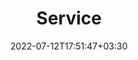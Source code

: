 ---
title: "Service"
date: 2022-07-12T17:51:47+03:30
draft: false
headless: true

num_items: 2

items:
- text: "Co-organizer: [qSTEM 🏳️‍🌈](https://egsc.engineering.columbia.edu/content/qstem-club), Columbia University"
  extra_text: "2023"
  date: 2023-05-17
- text: "Reviewer: [Computer Science PhD Pre-Submission Application Review (PAR) Program](https://www.cs.columbia.edu/cscu-phd-par-program/), Columbia Univeristy"
  extra_text: "2023"
  date: 2023-03-28

# - text: "I joined [The Coolest Startup in the World](https://goodluck.com) as the CEO"
#   extra_text: "August 2023."
#   date: 2023-11-20
# - text: "How to deploy in the era of cloud services?"
#   link: https://https://feathericons.com//
#   extra_text: "Software Engineering Daily Podcast, Feb. 2021."
#   date: 2022-11-20
# - text: "Past, present and future of decentralized computing"
#   link: https://https://feathericons.com//
#   extra_text: "The New York Times, Feb. 2020."
#   date: 2021-11-20
# - text: "How to give a communicative research talk?"
#   link: "/en/talks/how-to-give-a-communicative-research-talk/"
#   extra_text: "Software Engineering Daily Podcast, Jan. 2020."
#   icon: "youtube"
#   date: 2020-11-20
# - text: "The new era of software engineering"
#   link: https://https://feathericons.com//
#   extra_text: "Software Engineering Daily Podcast, Jan. 2020."
#   icon: "youtube"
#   date: 2020-11-20
# - text: "How to write a good paper?"
#   link: https://https://feathericons.com//
#   extra_text: "HotOS'19."
#   icon: "youtube"
#   date: 2020-11-20
---